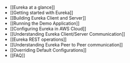 * [[Eureka at a glance]]
* [[Getting started with Eureka]]
* [[Building Eureka Client and Server]]
* [[Running the Demo Application]]
* [[Configuring Eureka in AWS Cloud]]
* [[Understanding Eureka Client/Server Communication]]
* [[Eureka REST operations]]
* [[Understanding Eureka Peer to Peer communication]]
* [[Overriding Default Configurations]]
* [[FAQ]]